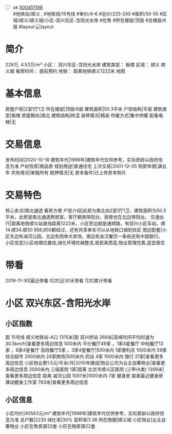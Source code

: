 - [ ] ok [500451198](https://bj.5i5j.com/ershoufang/500451198.html)  
 #地铁站/顺义 ,  #地铁线/15号线
#单价/4-6 #总价/225-240 #面积/50-55   #区域/顺义/顺义城/小区-双兴东区-含阳光水岸 #在售 #所在楼层/顶层 #总楼层/6层 #layout 
![layout](http://image2.5i5j.com//group2/M00/C7/9B/CgqJM13jFgeAGdc-AALG3A0boc8136.jpg_P5.jpg) 
# 简介 
 228万,  4.53万/m² 
小区： 双兴东区-含阳光水岸
建筑类型： 板楼
区域： 顺义 顺义城
看房时间： 提前预约
地铁： 距离地铁顺义1222米 地图
# 基本信息 
 房屋户型|2室1厅1卫
所在楼层|顶层/6层
建筑面积|50.3平米
户型结构|平层
建筑类型|板楼
房屋朝向|南北
建筑结构|砖混
装修情况|精装
供暖方式|集中供暖
配备电梯|无
# 交易信息 
 发布时间|2020-10-16
建筑年代|1999年|建筑年代仅供参考，实际房龄以政府信息为准
产权性质|商品房
规划用途|普通住宅
上次交易|2001-12-05
购房年限|满五年
共有情况|单独所有
抵押情况|无
房本备件|已上传房本照片
# 交易特色 
 核心卖点|南北通透 看房方便
户型介绍|此房为南北向2室1厅1卫，建筑面积为50.3平米，此房是南北通透两居室，客厅朝南带阳台，厨房也在北边带阳台。
交通出行|距离地铁顺义站直线距离1222米，小区旁边就是通顺路，有双兴小区车站，顺14.顺34.顺30 856,850都经过，还有共享单车可以从地铁口骑到社区
周边配套|小区东边有减河公园，北边有西单大卖场，南边有金汉餐饮一条街还有中国银行。
小区信息|小区地理位置佳,绿化环境优越整洁,居民素质高,物业管理完善,适宜居住
# 带看 
 2019-11-30|最近带看	 0|次|近30天带看	 1|次|累计带看
# 小区 双兴东区-含阳光水岸
## 小区指数 
 距 15号线 顺义地铁站-A口 1315米|距 双兴桥站 269米|高峰时间平均时速为30.5km/h|查看更多周边信息
500米内 平价餐厅49家 ，1家4星餐厅
中档餐厅13家 ，8家4星餐厅
高档餐厅5家 ，3家4星餐厅|500米内 1家便利店
1000米内 59家综合超市
2000米内 24家商场|500米内 药店 4家
1000米内 银行 21家|查看更多周边信息
小区物业费1.5元/平米/月|2010年建成|物业公司为业主自筹物业|查看更多周边信息
2000米内 三级医院 1家|距离 北京市顺义区医院 (三甲/A类) 1399米|查看更多周边信息
距离 减河公园 1097米|1000米内 7家 健身房
距离最近健身房葎动健身工作室 783米|查看更多周边信息
## 小区信息 
 小区均价|40563元/m²
建筑年代|1998年|建筑年代仅供参考，实际房龄以政府信息为准
总户数|2230
绿化率|30%
容积率|1.38
所在商圈|顺义城
小区物业|业主自筹物业
小区在售房源32套
小区在租房源22套
